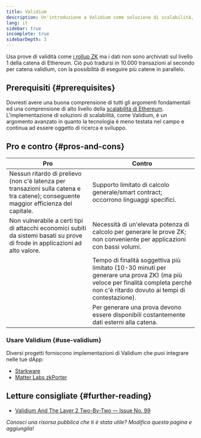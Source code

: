 ```yaml
---
title: Validium
description: Un'introduzione a Validium come soluzione di scalabilità, attualmente utilizzata dalla comunità Ethereum.
lang: it
sidebar: true
incomplete: true
sidebarDepth: 3
---
```


Usa prove di validità come [i rollup ZK](/developers/docs/scaling/zk-rollups/) ma i dati non sono archiviati sul livello 1 della catena di Ethereum. Ciò può tradursi in 10.000 transazioni al secondo per catena validium, con la possibilità di eseguire più catene in parallelo.

## Prerequisiti {#prerequisites}

Dovresti avere una buona comprensione di tutti gli argomenti fondamentali ed una comprensione di alto livello della [scalabilità di Ethereum](/developers/docs/scaling/). L'implementazione di soluzioni di scalabilità, come Validium, è un argomento avanzato in quanto la tecnologia è meno testata nel campo e continua ad essere oggetto di ricerca e sviluppo.

## Pro e contro {#pros-and-cons}

| Pro                                                                                                                                  | Contro                                                                                                                                                                            |
| ------------------------------------------------------------------------------------------------------------------------------------ | --------------------------------------------------------------------------------------------------------------------------------------------------------------------------------- |
| Nessun ritardo di prelievo (non c'è latenza per transazioni sulla catena e tra catene); conseguente maggior efficienza del capitale. | Supporto limitato di calcolo generale/smart contract; occorrono linguaggi specifici.                                                                                              |
| Non vulnerabile a certi tipi di attacchi economici subiti da sistemi basati su prove di frode in applicazioni ad alto valore.        | Necessità di un'elevata potenza di calcolo per generare le prove ZK; non conveniente per applicazioni con bassi volumi.                                                           |
|                                                                                                                                      | Tempo di finalità soggettiva più limitato (10-30 minuti per generare una prova ZK) (ma più veloce per finalità completa perché non c'è ritardo dovuto ai tempi di contestazione). |
|                                                                                                                                      | Per generare una prova devono essere disponibili costantemente dati esterni alla catena.                                                                                          |

### Usare Validium {#use-validium}

Diversi progetti forniscono implementazioni di Validium che puoi integrare nelle tue dApp:

- [Starkware](https://starkware.co/)
- [Matter Labs zkPorter](https://matter-labs.io/)

## Letture consigliate {#further-reading}

- [Validium And The Layer 2 Two-By-Two — Issue No. 99](https://www.buildblockchain.tech/newsletter/issues/no-99-validium-and-the-layer-2-two-by-two)

_Conosci una risorsa pubblica che ti è stata utile? Modifica questa pagina e aggiungila!_
